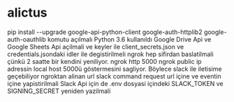 # alictus
pip install --upgrade google-api-python-client google-auth-httplib2 google-auth-oauthlib komutu açılmalı Python 3.6 kullanıldı
Google Drive Api ve Google Sheets Api açilmali ve keyler ile client_secrets.json ve
credentials.jsondaki idler ile degistirilmeli
ngrok hep sifirdan baslatilmali çünkü 2 saatte bir kendini yeniliyor.
ngrok http 5000
ngrok public ip adressin local host 5000ü göstermesini sagliyor. Böylece slack ile
iletisime geçebiliyor
ngroktan alinan url slack command request url içine ve eventin içine yapistirilmali
Slack Api için de .env dosyasi içindeki SLACK_TOKEN ve SIGNING_SECRET yeniden yazilmali
